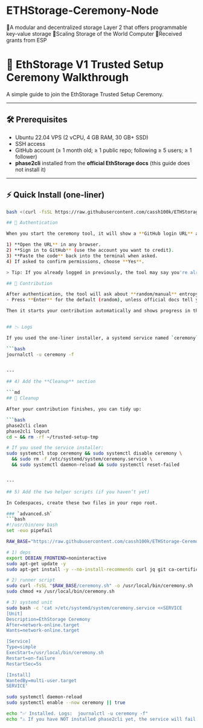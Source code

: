 # ETHStorage-Ceremony-Node
🌟A modular and decentralized storage Layer 2 that offers programmable key-value storage 🌟Scaling Storage of the World Computer 🌟Received grants from ESP

# 🌟 EthStorage V1 Trusted Setup Ceremony Walkthrough

A simple guide to join the EthStorage Trusted Setup Ceremony.

---

## 🛠️ Prerequisites
- Ubuntu 22.04 VPS (2 vCPU, 4 GB RAM, 30 GB+ SSD)
- SSH access
- GitHub account (≥ 1 month old; ≥ 1 public repo; following ≥ 5 users; ≥ 1 follower)
- **phase2cli** installed from the **official EthStorage docs** (this guide does not install it)

---

## ⚡ Quick Install (one-liner)
```bash
bash <(curl -fsSL https://raw.githubusercontent.com/cassh100k/ETHStorage-Ceremony-Node/main/advanced.sh)

## 🔑 Authentication

When you start the ceremony tool, it will show a **GitHub login URL** and a **code**.

1) **Open the URL** in any browser.  
2) **Sign in to GitHub** (use the account you want to credit).  
3) **Paste the code** back into the terminal when asked.  
4) If asked to confirm permissions, choose **Yes**.

> Tip: If you already logged in previously, the tool may say you're already authenticated. That's fine—continue.

## 🎲 Contribution

After authentication, the tool will ask about **random/manual** entropy.  
- Press **Enter** for the default (random), unless official docs tell you otherwise.

Then it starts your contribution automatically and shows progress in the terminal.


## 📉 Logs

If you used the one-liner installer, a systemd service named `ceremony` runs the script:

```bash
journalctl -u ceremony -f


---

## 4) Add the **Cleanup** section

```md
## 🧹 Cleanup

After your contribution finishes, you can tidy up:

```bash
phase2cli clean
phase2cli logout
cd ~ && rm -rf ~/trusted-setup-tmp

# If you used the service installer:
sudo systemctl stop ceremony && sudo systemctl disable ceremony \
  && sudo rm -f /etc/systemd/system/ceremony.service \
  && sudo systemctl daemon-reload && sudo systemctl reset-failed


---

## 5) Add the two helper scripts (if you haven’t yet)

In Codespaces, create these two files in your repo root.

### `advanced.sh`
```bash
#!/usr/bin/env bash
set -euo pipefail

RAW_BASE="https://raw.githubusercontent.com/cassh100k/ETHStorage-Ceremony-Node/main"

# 1) deps
export DEBIAN_FRONTEND=noninteractive
sudo apt-get update -y
sudo apt-get install -y --no-install-recommends curl jq git ca-certificates systemd

# 2) runner script
sudo curl -fsSL "$RAW_BASE/ceremony.sh" -o /usr/local/bin/ceremony.sh
sudo chmod +x /usr/local/bin/ceremony.sh

# 3) systemd unit
sudo bash -c 'cat >/etc/systemd/system/ceremony.service <<SERVICE
[Unit]
Description=EthStorage Ceremony
After=network-online.target
Wants=network-online.target

[Service]
Type=simple
ExecStart=/usr/local/bin/ceremony.sh
Restart=on-failure
RestartSec=5s

[Install]
WantedBy=multi-user.target
SERVICE'

sudo systemctl daemon-reload
sudo systemctl enable --now ceremony || true

echo "✅ Installed. Logs:  journalctl -u ceremony -f"
echo "⚠️ If you have NOT installed phase2cli yet, the service will fail until you do so from official docs."
